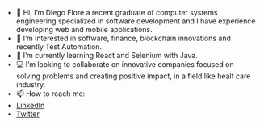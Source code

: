 - 👋 Hi, I’m Diego Flore a recent graduate of computer systems engineering specialized in software development and I have experience developing web and mobile applications.
- 👀 I’m interested in software, finance, blockchain innovations and recently Test Automation.
- 🌱 I’m currently learning React and Selenium with Java.
- 💻 I’m looking to collaborate on innovative companies focused on solving problems and creating positive impact, in a field like healt care industry.
- 📫 How to reach me:
- [LinkedIn](https://www.linkedin.com/in/luis-diego-flores-gonzalez/)
- [Twitter](https://twitter.com/ldiego_flores)

<!---
D13GO-FG/D13GO-FG is a ✨ special ✨ repository because its `README.md` (this file) appears on your GitHub profile.
You can click the Preview link to take a look at your changes.
--->

